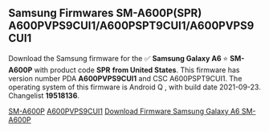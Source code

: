 <h2>Samsung Firmwares SM-A600P(SPR) A600PVPS9CUI1/A600PSPT9CUI1/A600PVPS9CUI1</h2>
Download the Samsung firmware for the ✅ <strong>Samsung Galaxy A6 </strong> ⭐ <strong>SM-A600P</strong> with product code <strong>SPR</strong> <strong> from United States</strong>. This firmware has version number PDA <strong>A600PVPS9CUI1</strong> and CSC A600PSPT9CUI1. The operating system of this firmware is Android Q , with build date 2021-09-23. Changelist <strong>19518136</strong>.


[SM-A600P](https://samfirm.shop/samsung/model/SM-A600P)
[A600PVPS9CUI1](https://samfirm.shop/samsung/pda/A600PVPS9CUI1)
[Download Firmware Samsung Galaxy A6 SM-A600P](https://samfirm.shop/samsung/firmware/458476)

